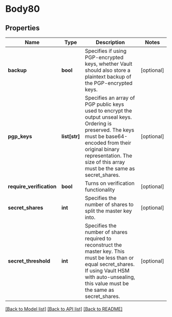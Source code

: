 # Body80

## Properties
Name | Type | Description | Notes
------------ | ------------- | ------------- | -------------
**backup** | **bool** | Specifies if using PGP-encrypted keys, whether Vault should also store a plaintext backup of the PGP-encrypted keys. | [optional] 
**pgp_keys** | **list[str]** | Specifies an array of PGP public keys used to encrypt the output unseal keys. Ordering is preserved. The keys must be base64-encoded from their original binary representation. The size of this array must be the same as secret_shares. | [optional] 
**require_verification** | **bool** | Turns on verification functionality | [optional] 
**secret_shares** | **int** | Specifies the number of shares to split the master key into. | [optional] 
**secret_threshold** | **int** | Specifies the number of shares required to reconstruct the master key. This must be less than or equal secret_shares. If using Vault HSM with auto-unsealing, this value must be the same as secret_shares. | [optional] 

[[Back to Model list]](../README.md#documentation-for-models) [[Back to API list]](../README.md#documentation-for-api-endpoints) [[Back to README]](../README.md)

